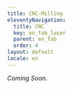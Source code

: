 ```yaml
---
title: CNC-Milling
eleventyNavigation:
  title: CNC
  key: en_fab_laser
  parent: en_fab
  order: 4
layout: default
locale: en
---
```


*Coming Soon.*
